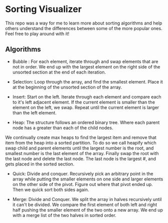 # Sorting Visualizer

This repo was a way for me to learn more about sorting algorithms and help others understand the differences between some of the more popular ones. Feel free to play around with it!

## Algorithms
- Bubble : For each element, iterate through and swap elements that are not in order. We end up with the largest element on the right side of the unsorted section at the end of each iteration.

- Selection: Loop through the array, and find the smallest element. Place it at the beginning of the unsorted section of the array.

- Insert: Start on the left. Iterate through each element and compare each to it's left adjacent element. If the current element is smaller than the element on the left, we swap. Repeat until the current element is larger than the left element.

- Heap: The structure follows an ordered binary tree. Where each parent node has a greater than each of the child nodes.

We continually create max heaps to find the largest item and remove that item from the heap into a sorted partition. To do so we call heapify which swap child and parent elements until the largest number is the root, and smallest number is the last element of the array. Finally swap the root with the last node and delete the last node. The last node is the largest #, and gets placed in the sorted section.

- Quick: Divide and conquer. Recursively pick an arbitrary point in the array while putting the smaller elements on one side and larger elements on the other side of the pivot. Figure out where that pivot ended up. Then we quick sort both sides again.

- Merge: Divide and Conquer. We split the array in halves recursively until it can't be divided. We compare the first element of both left and right half pushing the smaller element of the two onto a new array. We end up with a merge list of the two halves in sorted order.
